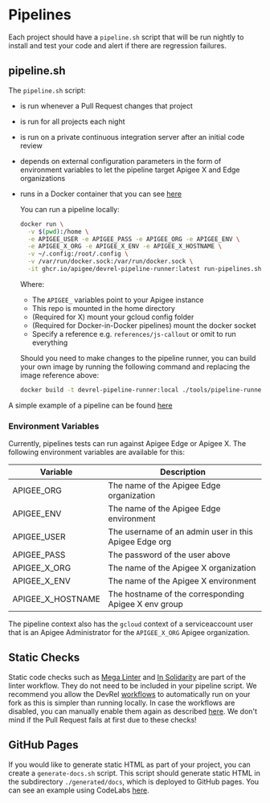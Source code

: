 # Pipelines

Each project should have a `pipeline.sh` script that will be run nightly to
install and test your code and alert if there are regression failures.

## pipeline.sh

The `pipeline.sh` script:

- is run whenever a Pull Request changes that project
- is run for all projects each night
- is run on a private continuous integration server after an initial code
  review
- depends on external configuration parameters in the form of environment
  variables to let the pipeline target Apigee X and Edge organizations
- runs in a Docker container that you can see [here](./tools/pipeline-runner/Dockerfile)

  You can run a pipeline locally:

  ```sh
  docker run \
    -v $(pwd):/home \
    -e APIGEE_USER -e APIGEE_PASS -e APIGEE_ORG -e APIGEE_ENV \
    -e APIGEE_X_ORG -e APIGEE_X_ENV -e APIGEE_X_HOSTNAME \
    -v ~/.config:/root/.config \
    -v /var/run/docker.sock:/var/run/docker.sock \
    -it ghcr.io/apigee/devrel-pipeline-runner:latest run-pipelines.sh references/js-callout
  ```

  Where:
  - The `APIGEE_` variables point to your Apigee instance
  - This repo is mounted in the home directory
  - (Required for X) mount your gcloud config folder
  - (Required for Docker-in-Docker pipelines) mount the docker socket
  - Specify a reference e.g. `references/js-callout` or omit to run everything

  Should you need to make changes to the pipeline runner, you can
  build your own image by running the following command and replacing
  the image reference above:

  ```sh
  docker build -t devrel-pipeline-runner:local ./tools/pipeline-runner
  ```

A simple example of a pipeline can be found [here](./references/js-callout/pipeline.sh)

### Environment Variables

Currently, pipelines tests can run against Apigee Edge or Apigee X. The
 following environment variables are available for this:

| Variable          | Description                                           |
| ----------------- | ----------------------------------------------------- |
| APIGEE_ORG        | The name of the Apigee Edge organization              |
| APIGEE_ENV        | The name of the Apigee Edge environment               |
| APIGEE_USER       | The username of an admin user in this Apigee Edge org |
| APIGEE_PASS       | The password of the user above                        |
| APIGEE_X_ORG      | The name of the Apigee X organization                 |
| APIGEE_X_ENV      | The name of the Apigee X environment                  |
| APIGEE_X_HOSTNAME | The hostname of the corresponding Apigee X env group  |

The pipeline context also has the `gcloud` context of a serviceaccount user
 that is an Apigee Administrator for the `APIGEE_X_ORG` Apigee organization.

## Static Checks

Static code checks such as [Mega Linter](https://megalinter.github.io/)
 and [In Solidarity](https://github.com/apps/in-solidarity) are part of the
 linter workflow. They do not need to be included in your pipeline script. We
 recommend you allow the DevRel [workflows](.github/workflows) to automatically
 run on your fork as this is simpler than running locally. In case the workflows
 are disabled, you can manually enable them again as described [here](https://docs.github.com/en/actions/managing-workflow-runs/disabling-and-enabling-a-workflow).
 We don't mind if the Pull Request fails at first due to these checks!

## GitHub Pages

If you would like to generate static HTML as part of your project, you can
create a `generate-docs.sh` script. This script should generate static HTML in
 the subdirectory `./generated/docs`, which is deployed to GitHub
 pages. You can see an example using CodeLabs [here](./labs/best-practices-hackathon/generate-docs.sh).
